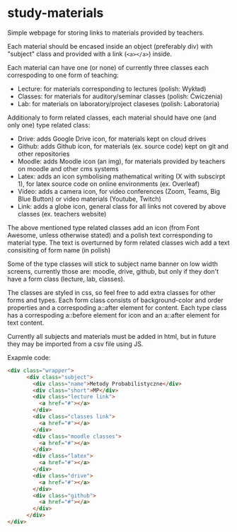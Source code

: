 # study-materials
Simple webpage for storing links to materials provided by teachers.

Each material should be encased inside an object (preferably div) with "subject" class and provided with a link (`<a></a>`) inside.

Each material can have one (or none) of currently three classes each correspoding to one form of teaching:
- Lecture: for materials corresponding to lectures (polish: Wykład)
- Classes: for materials for auditory/seminar classes (polish: Ćwiczenia)
- Lab: for materials on laboratory/project claseses (polish: Laboratoria)

Additionaly to form related classes, each material should have one (and only one) type related class:
- Drive: adds Google Drive icon, for materials kept on cloud drives
- Github: adds Github icon, for materials (ex. source code) kept on git and other repositories
- Moodle: adds Moodle icon (an img), for materials provided by teachers on moodle and other cms systems
- Latex: adds an icon symbolising mathematical writing (X with subscirpt 1), for latex source code on online environments (ex. Overleaf)
- Video: adds a camera icon, for video conferences (Zoom, Teams, Big Blue Button) or video materials (Youtube, Twitch)
- Link: adds a globe icon, general class for all links not covered by above classes (ex. teachers website)

The above mentioned type related classes add an icon (from Font Awesome, unless otherwise stated) and a polish text corresponding to material type. The text is overturned by form related classes wich add a text consisiting of form name (in polish)

Some of the type classes will stick to subject name banner on low width screens, currently those are: moodle, drive, github, but only if they don't have a form class (lecture, lab, classes).

The classes are styled in css, so feel free to add extra classes for other forms and types. Each form class consists of background-color and order properties and a correspoding a::after element for content. Each type class has a correspoding a::before element for icon and an a::after element for text content.

Currently all subjects and materials must be added in html, but in future they may be imported from a csv file using JS.

Exapmle code:
```html
<div class="wrapper">
      <div class="subject">
        <div class="name">Metody Probabilistyczne</div>
        <div class="short">MP</div>
        <div class="lecture link">
          <a href="#"></a>
        </div>
        <div class="classes link">
          <a href="#"></a>
        </div>
        <div class="moodle classes">
          <a href="#"></a>
        </div>
        <div class="latex">
          <a href="#"></a>
        </div>
        <div class="drive">
          <a href="#"></a>
        </div>
        <div class="github">
          <a href="#"></a>
        </div>
      </div>
</div>
```
